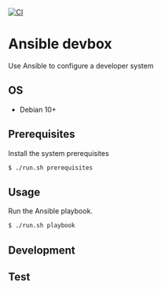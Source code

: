 [![CI](https://github.com/MrXcitement/ansible-devbox/actions/workflows/main.yml/badge.svg)](https://github.com/MrXcitement/ansible-devbox/actions/workflows/main.yml)
# Ansible devbox
Use Ansible to configure a developer system

## OS
- Debian 10+

## Prerequisites
Install the system prerequisites
```sh
$ ./run.sh prerequisites
```

## Usage
Run the Ansible playbook.
```sh
$ ./run.sh playbook
```

## Development

## Test

